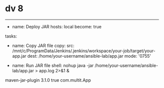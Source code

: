 # dv 8
--- 
- name: Deploy JAR 
hosts:  local 
become:  true 
                       
tasks: 
 - name: Copy JAR file 
   copy: 
     src:  /mnt/c/ProgramData/Jenkins/.jenkins/workspace/your-job/target/your-app.jar 
     dest:  /home/your-username/ansible-lab/app.jar 
     mode: '0755' 
                          
 - name: Run JAR file 
   shell: nohup  java -jar /home/your-username/ansible-lab/app.jar > app.log 2>&1 &






<build> 
<plugins> 
<plugin> 
<artifactId>maven-jar-plugin</artifactId> 
<version>3.1.0</version> 
<configuration> 
	<archive> 
	<manifest> 
       <addClasspath>true</addClasspath> 
       <mainClass>com.multit.App</mainClass>  <!-- Replace with main class  
   </manifest> 
   </archive> 
</configuration> 
</plugin> 
</plugins> 
</build>


 10
trigger: 
 - main 
pool: 
  name: 'MyLocalPool'  # Your self-hosted agent pool name

steps: 
 # Step 1: Checkout the Code from GitHub 
 -checkout: self 
  displayName: 'Checkout Code from GitHub' 
# Step 2: Build and Run Unit Tests 
-script: mvn clean test 
 displayName: 'Build and Run Unit Tests' 
# Step 3: Publish Test Results (JUnit) 
-task: PublishTestResults@2 
inputs: 
  testResultsFiles: '**/target/surefire-reports/TEST-*.xml' 
  testResultsFormat: 'JUnit' 
  failTaskOnMissingResultsFile: true 
displayName: 'Publish Maven Test Results' 
# Step 4: Publish Build Artifacts 
-task: PublishBuildArtifacts@1 
 inputs: 
   PathtoPublish: 'target' 
   ArtifactName: 'drop' 
   publishLocation: 'Container' 
 displayName: 'Publish Build Artifacts'




11
trigger: 
-main 
pool: 
  name: MYLOCALPOOL     # Name of your self-hosted agent pool 
steps: 
-task: Maven@3 
 inputs: 
   mavenPomFile: 'pom.xml' 
   goals: 'package' 
-script:| 
   echo "Simulating deployment..." 
   mkdir deployed 
   copy target\*.jar deployed\ 
   echo "Deployment successful!" 
 displayName: 'Simulate Deployment' 
-script:| 
   echo "Contents of deployed folder:" 
   dir deployed 
 displayName: 'Verify Deployment Output'


 12
<build> 
 <plugins> 
  <plugin> 
   <groupId>org.apache.maven.plugins</groupId> 
   <artifactId>maven-jar-plugin</artifactId> 
   <version>3.2.2</version> 
   <configuration> 
    <archive> 
     <manifest> 
      <mainClass>HelloWorld</mainClass> 
     </manifest> 
    </archive> 
   </configuration> 
  </plugin> 
 </plugins> 
</build> 

trigger: 
  -main 
 
pool: 
  name: MYLOCALPOOL 
 
steps: 
-task: Maven@3 
 inputs: 
    mavenPomFile: 'pom.xml' 
    goals: 'clean package' 
-script:| 
   echo "Simulating deployment..." 
   mkdir deployed 
   copy target\*.jar deployed\ 
   echo "Deployment successful!" 
  displayName: 'Simulate Deployment' 
-script:| 
   echo "Running the JAR file..." 
   java -jar deployed\*.jar 
  displayName: 'Run Application'
